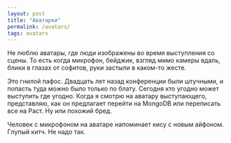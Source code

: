 ```yaml
---
layout: post
title: "Аватарки"
permalink: /avatars/
tags: avatars
---
```


Не люблю аватары, где люди изображены во время выступления со сцены. То есть
когда микрофон, бейджик, взгляд мимо камеры вдаль, блики в глазах от софитов,
руки застыли в каком-то жесте.

Это гнилой пафос. Двадцать лет назад конференции были штучными, и попасть туда
можно было только по блату. Сегодня кто угодно может выступить где угодно. Когда
я смотрю на аватару выступающего, представляю, как он предлагает перейти на
MongoDB или переписать все на Раст. Ну или похожий бред.

Человек с микрофоном на аватаре напоминает кису с новым айфоном. Глупый китч. Не
надо так.
